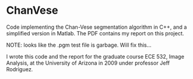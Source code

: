 ChanVese
========

Code implementing the Chan-Vese segmentation algorithm in C++, and a simplified version in Matlab.  The PDF contains my report on this project.  

NOTE: looks like the .pgm test file is garbage.  Will fix this...

I wrote this code and the report for the graduate course ECE 532, Image Analysis, at the University of Arizona in 2009 under professor Jeff Rodriguez.
